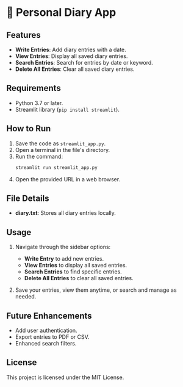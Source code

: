 # 📖 Personal Diary App

## Features
- **Write Entries**: Add diary entries with a date.
- **View Entries**: Display all saved diary entries.
- **Search Entries**: Search for entries by date or keyword.
- **Delete All Entries**: Clear all saved diary entries.

## Requirements
- Python 3.7 or later.
- Streamlit library (`pip install streamlit`).

## How to Run
1. Save the code as `streamlit_app.py`.
2. Open a terminal in the file's directory.
3. Run the command:
   ```bash
   streamlit run streamlit_app.py
   ```
4. Open the provided URL in a web browser.

## File Details
- **diary.txt**: Stores all diary entries locally.

## Usage
1. Navigate through the sidebar options:
   - **Write Entry** to add new entries.
   - **View Entries** to display all saved entries.
   - **Search Entries** to find specific entries.
   - **Delete All Entries** to clear all saved entries.

2. Save your entries, view them anytime, or search and manage as needed. 

## Future Enhancements
- Add user authentication.
- Export entries to PDF or CSV.
- Enhanced search filters.

## License
This project is licensed under the MIT License.
